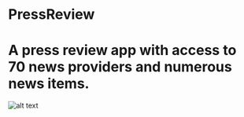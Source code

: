 # PressReview

# A press review app with access to 70 news providers and numerous news items. 

![alt text](https://github.com/Haffinsky/PressReview/blob/master/usage_gif.gif)
